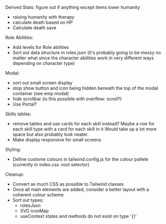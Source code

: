 
Derived Stats: 
figure out if anything except items lower humanity

- raising humanity with therapy
- calculate death based on HP
- Calculate death save

Role Abilities:

- Add levels for Role abilities
- Sort out data structure in roles.json (it's probably going to be messy no matter what since the character abilities work in very different ways depending on character type)

Modal: 
- sort out small screen display
- stop show button and icon being hidden beneath the top of the modal container (see emp modal)
- hide scrollbar (is this possible with overflow: scroll?)
- Use Portal?

Skills tables:
- remove tables and use cards for each skill instead? Maybe a row for each skill type with a card for each skill in it Would take up a lot more space but also probably look neater.
- Make display responsive for small screens

Styling:
- Define custome colours in tailwind.config.js for the colour pallete (currently in index.css :root selector)

Cleanup:
- Convert as much CSS as possible to Tailwind classes
- Once all main elements are added, consider a better layout with a coherent colour scheme
- Sort out types:
  - rolesJson
  - SVG iconMap
  - useContext states and methods do not exist on type '{}'




  

